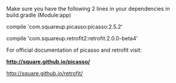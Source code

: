 Make sure you have the following 2 lines in your dependencies in build.gradle (Module:app)

compile 'com.squareup.picasso:picasso:2.5.2'

compile 'com.squareup.retrofit2:retrofit:2.0.0-beta4'

For official documentation of picasso and retrofit visit:

<b>http://square.github.io/picasso/</b>

http://square.github.io/retrofit/
